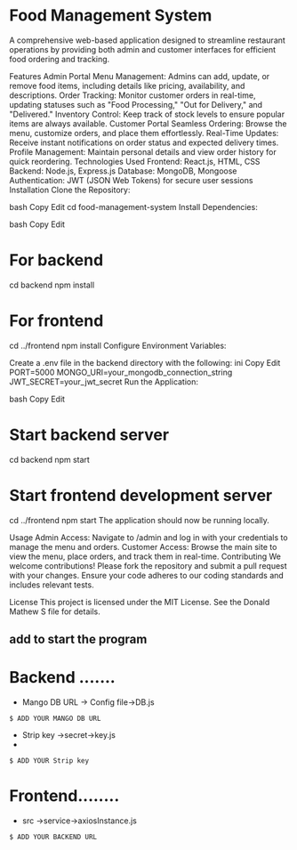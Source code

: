 # Food Management System

A comprehensive web-based application designed to streamline restaurant operations by providing both admin and customer interfaces for efficient food ordering and tracking.

Features
Admin Portal
Menu Management: Admins can add, update, or remove food items, including details like pricing, availability, and descriptions.
Order Tracking: Monitor customer orders in real-time, updating statuses such as "Food Processing," "Out for Delivery," and "Delivered."
Inventory Control: Keep track of stock levels to ensure popular items are always available.
Customer Portal
Seamless Ordering: Browse the menu, customize orders, and place them effortlessly.
Real-Time Updates: Receive instant notifications on order status and expected delivery times.
Profile Management: Maintain personal details and view order history for quick reordering.
Technologies Used
Frontend: React.js, HTML, CSS
Backend: Node.js, Express.js
Database: MongoDB, Mongoose
Authentication: JWT (JSON Web Tokens) for secure user sessions
Installation
Clone the Repository:

bash
Copy
Edit
cd food-management-system
Install Dependencies:

bash
Copy
Edit
# For backend
cd backend
npm install

# For frontend
cd ../frontend
npm install
Configure Environment Variables:

Create a .env file in the backend directory with the following:
ini
Copy
Edit
PORT=5000
MONGO_URI=your_mongodb_connection_string
JWT_SECRET=your_jwt_secret
Run the Application:

bash
Copy
Edit
# Start backend server
cd backend
npm start

# Start frontend development server
cd ../frontend
npm start
The application should now be running locally.

Usage
Admin Access: Navigate to /admin and log in with your credentials to manage the menu and orders.
Customer Access: Browse the main site to view the menu, place orders, and track them in real-time.
Contributing
We welcome contributions! Please fork the repository and submit a pull request with your changes. Ensure your code adheres to our coding standards and includes relevant tests.

License
This project is licensed under the MIT License. See the Donald Mathew S file for details.

## add to start the program
# Backend .......
* Mango DB URL -> Config file->DB.js
  
```
$ ADD YOUR MANGO DB URL

```
* Strip key ->secret->key.js
* 
```
$ ADD YOUR Strip key
```
# Frontend........

* src ->service->axiosInstance.js
  
```
$ ADD YOUR BACKEND URL

```










